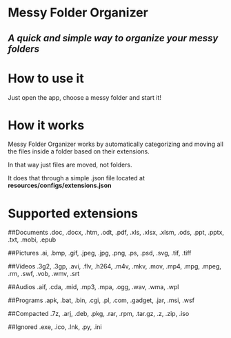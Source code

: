 # Messy Folder Organizer
## *A quick and simple way to organize your messy folders*

# How to use it
Just open the app, choose a messy folder and start it!

# How it works
Messy Folder Organizer works by automatically categorizing and moving all the files inside a 
folder based on their extensions.

In that way just files are moved, not folders.

It does that through a simple .json file located at **resources/configs/extensions.json**

# Supported extensions

##Documents
    .doc, .docx, .htm, .odt,
    .pdf, .xls, .xlsx, .xlsm,
    .ods, .ppt, .pptx, .txt,
    .mobi, .epub

##Pictures
    .ai, .bmp, .gif,
    .jpeg, .jpg, .png, .ps,
    .psd, .svg, .tif, .tiff

##Videos
    .3g2, .3gp, .avi, .flv,
    .h264, .m4v, .mkv, .mov,
    .mp4, .mpg, .mpeg, .rm,
    .swf, .vob, .wmv, .srt

##Audios
    .aif, .cda, .mid, .mp3,
    .mpa, .ogg, .wav, .wma,
    .wpl

##Programs
    .apk, .bat, .bin, .cgi,
    .pl, .com, .gadget,
    .jar, .msi, .wsf

##Compacted
    .7z, .arj, .deb, .pkg,
    .rar, .rpm, .tar.gz, .z,
    .zip, .iso

##Ignored
    .exe, .ico, .lnk, .py,
    .ini